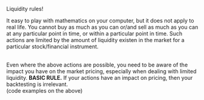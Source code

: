 Liquidity rules!

It easy to play with mathematics on your computer, but it does not apply to real life. You cannot buy as much as you can or/and sell as much as you can at any particular point in time, or within a particular point in time. Such actions are limited by the amount of liquidity existen in the market for a particular stock/financial instrument.

<br>
Even where the above actions are possible, you need to be aware of the impact you have on the market pricing, especially when dealing with limited liquidity. 
<b>BASIC RULE.</b> If your actions have an impact on pricing, then your backtesting is irrelevant.

<br>
(code examples on the above)
